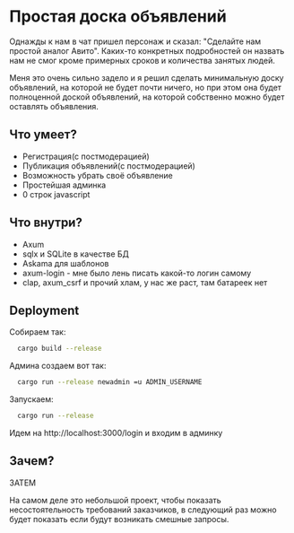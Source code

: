 
# Простая доска объявлений

Однажды к нам в чат пришел персонаж и сказал: "Сделайте нам простой аналог Авито". Каких-то конкретных подробностей он назвать нам не смог кроме примерных сроков и количества занятых людей.

Меня это очень сильно задело и я решил сделать минимальную доску объявлений, на которой не будет почти ничего, но при этом она будет полноценной доской объявлений, на которой собственно можно будет оставлять объявления.

## Что умеет?

- Регистрация(с постмодерацией)
- Публикация объявлений(с постмодерацией)
- Возможность убрать своё объявление
- Простейшая админка
- 0 строк javascript

## Что внутри?

- Axum
- sqlx и SQLite в качестве БД
- Askama для шаблонов
- axum-login - мне было лень писать какой-то логин самому
- clap, axum_csrf и прочий хлам, у нас же раст, там батареек нет
## Deployment

Собираем так:

```bash
  cargo build --release
```

Админа создаем вот так:

```bash
  cargo run --release newadmin =u ADMIN_USERNAME
```

Запускаем:

```bash
  cargo run --release
```

Идем на http://localhost:3000/login и входим в админку
## Зачем?

ЗАТЕМ

На самом деле это небольшой проект, чтобы показать несостоятельность требований заказчиков, в следующий раз можно будет показать если будут возникать смешные запросы.
